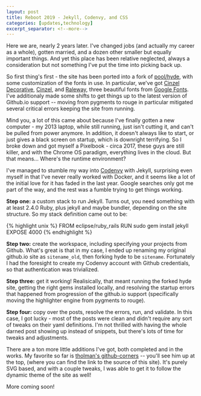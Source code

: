 ```yaml
---
layout: post
title: Reboot 2019 - Jekyll, Codenvy, and CSS
categories: [updates,technology]
excerpt_separator: <!--more-->
---
```


Here we are, nearly 2 years later. I've changed jobs (and actually my career as a whole), gotten married, and a dozen other smaller but equally important things. And yet this place has been relative neglected, always a consideration but not something I've put the time into picking back up.

<!--more-->

So first thing's first - the site has been ported into a fork of [pool/hyde](https://github.com/poole/hyde), with some customization of the fonts in use. In particular, we've got [Cinzel Decorative](https://fonts.google.com/selection?selection.family=Cinzel+Decorative), [Cinzel](https://fonts.google.com/selection?selection.family=Cinzel), and [Raleway](https://fonts.google.com/selection?selection.family=Raleway), three beautiful fonts from [Google Fonts](https://fonts.google.com). I've additionaly made some shifts to get things up to the latest version of Github.io support -- moving from pygments to rouge in particular mitigated several critical errors keeping the site from running.

Mind you, a lot of this came about because I've finally gotten a new computer - my 2013 laptop, while still running, just isn't cutting it, and can't be pulled from power anymore. In addition, it doesn't always like to start, or just gives a black screen on startup, which is downright terrifying. So I broke down and got myself a Pixelbook - circa 2017, these guys are still killer, and with the Chrome OS paradigm, everything lives in the cloud. But that means... Where's the runtime environment?

I've managed to stumble my way into [Codenvy](https://codenvy.io) with Jekyll, surprising even myself in that I've never really worked with Docker, and it seems like a lot of the initial love for it has faded in the last year. Google searches only got me part of the way, and the rest was a fumble trying to get things working.

**Step one:** a custom stack to run Jekyll. Turns out, you need something with at least 2.4.0 Ruby, plus jekyll and maybe bundler, depending on the site structure. So my stack definition came out to be:

{% highlight unix %}
FROM eclipse/ruby_rails
RUN sudo gem install jekyll
EXPOSE 4000
{% endhighlight %}

**Step two:** create the workspace, including specifying your projects from Github. What's great is that in my case, I ended up renaming my original github.io site as `sitename_old`, then forking hyde to be `sitename`. Fortunately I had the foresight to create my Codenvy account with Github credentials, so that authentication was trivialized.

**Step three:** get it working! Realisically, that meant running the forked hyde site, getting the right gems installed locally, and resolving the startup errors that happened from progression of the github.io support (specifically moving the highlighter engine from pygments to rouge).

**Step four:** copy over the posts, resolve the errors, run, and validate. In this case, I got lucky - most of the posts were clean and didn't require any sort of tweaks on their yaml definitions. I'm not thrilled with having the whole darned post showing up instead of snippets, but there's lots of time for tweaks and adjustments.

There are a ton more little additions I've got, both completed and in the works. My favorite so far is [tholman's github-corners](https://github.com/tholman/github-corners) -- you'll see him up at the top, (where you can find the link to the source of this site). It's purely SVG based, and with a couple tweaks, I was able to get it to follow the dynamic theme of the site as well!

More coming soon!

